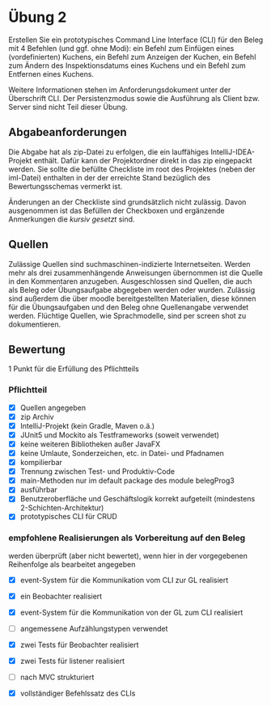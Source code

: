 # Übung 2
Erstellen Sie ein prototypisches Command Line Interface (CLI) für den Beleg mit 4 Befehlen (und ggf. ohne Modi): ein Befehl zum Einfügen eines (vordefinierten) Kuchens, ein Befehl zum Anzeigen der Kuchen, ein Befehl zum Ändern des Inspektionsdatums eines Kuchens und ein Befehl zum Entfernen eines Kuchens.

Weitere Informationen stehen im Anforderungsdokument unter der Überschrift CLI. Der Persistenzmodus sowie die Ausführung als Client bzw. Server sind nicht Teil dieser Übung.

## Abgabeanforderungen
Die Abgabe hat als zip-Datei zu erfolgen, die ein lauffähiges IntelliJ-IDEA-Projekt enthält. Dafür kann der Projektordner direkt in das zip eingepackt werden. Sie sollte die befüllte Checkliste im root des Projektes (neben der iml-Datei) enthalten in der der erreichte Stand bezüglich des Bewertungsschemas vermerkt ist.

Änderungen an der Checkliste sind grundsätzlich nicht zulässig. Davon ausgenommen ist das Befüllen der Checkboxen und ergänzende Anmerkungen die _kursiv gesetzt_ sind.

## Quellen
Zulässige Quellen sind suchmaschinen-indizierte Internetseiten. Werden mehr als drei zusammenhängende Anweisungen übernommen ist die Quelle in den Kommentaren anzugeben. Ausgeschlossen sind Quellen, die auch als Beleg oder Übungsaufgabe abgegeben werden oder wurden. Zulässig sind außerdem die über moodle bereitgestellten Materialien, diese können für die Übungsaufgaben und den Beleg ohne Quellenangabe verwendet werden.
Flüchtige Quellen, wie Sprachmodelle, sind per screen shot zu dokumentieren.

## Bewertung
1 Punkt für die Erfüllung des Pflichtteils

### Pflichtteil
- [x] Quellen angegeben
- [x] zip Archiv
- [x] IntelliJ-Projekt (kein Gradle, Maven o.ä.)
- [x] JUnit5 und Mockito als Testframeworks (soweit verwendet)
- [x] keine weiteren Bibliotheken außer JavaFX
- [x] keine Umlaute, Sonderzeichen, etc. in Datei- und Pfadnamen
- [x] kompilierbar
- [x] Trennung zwischen Test- und Produktiv-Code
- [x] main-Methoden nur im default package des module belegProg3
- [x] ausführbar
- [x] Benutzeroberfläche und Geschäftslogik korrekt aufgeteilt (mindestens 2-Schichten-Architektur)
- [x] prototypisches CLI für CRUD

### empfohlene Realisierungen als Vorbereitung auf den Beleg
werden überprüft (aber nicht bewertet), wenn hier in der vorgegebenen Reihenfolge als bearbeitet angegeben  
- [x] event-System für die Kommunikation vom CLI zur GL realisiert
- [x] ein Beobachter realisiert
- [x] event-System für die Kommunikation von der GL zum CLI realisiert
- [ ] angemessene Aufzählungstypen verwendet
- [x] zwei Tests für Beobachter realisiert
- [x] zwei Tests für listener realisiert
- [ ] nach MVC strukturiert
- [x] vollständiger Befehlssatz des CLIs

